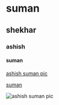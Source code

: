 # suman
## shekhar
### ashish
#### suman


[ashish suman pic](https://ashishsuman.me/assets/images/1687891321401.png)

[suman](https://sumanshekhar.in)

![ashish suman pic](https://www.google.com/url?sa=i&url=https%3A%2F%2Fgithub.com%2Fcoil-kt%2Fcoil%2Fissues%2F540&psig=AOvVaw1p5H6ScRRT7Puq14rmBoYl&ust=1708025860384000&source=images&cd=vfe&opi=89978449&ved=0CBIQjRxqFwoTCJCupbvKq4QDFQAAAAAdAAAAABAE)

